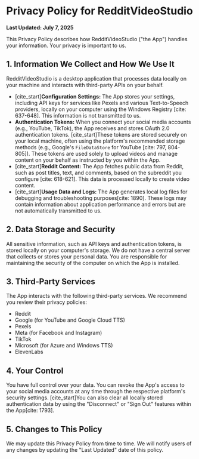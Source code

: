 # Privacy Policy for RedditVideoStudio

**Last Updated: July 7, 2025**

This Privacy Policy describes how RedditVideoStudio ("the App") handles your information. Your privacy is important to us.

## 1. Information We Collect and How We Use It

RedditVideoStudio is a desktop application that processes data locally on your machine and interacts with third-party APIs on your behalf.

- [cite_start]**Configuration Settings:** The App stores your settings, including API keys for services like Pexels and various Text-to-Speech providers, locally on your computer using the Windows Registry [cite: 637-648]. This information is not transmitted to us.
- **Authentication Tokens:** When you connect your social media accounts (e.g., YouTube, TikTok), the App receives and stores OAuth 2.0 authentication tokens. [cite_start]These tokens are stored securely on your local machine, often using the platform's recommended storage methods (e.g., Google's `FileDataStore` for YouTube [cite: 797, 804-805]). These tokens are used solely to upload videos and manage content on your behalf as instructed by you within the App.
- [cite_start]**Reddit Content:** The App fetches public data from Reddit, such as post titles, text, and comments, based on the subreddit you configure [cite: 618-621]. This data is processed locally to create video content.
- [cite_start]**Usage Data and Logs:** The App generates local log files for debugging and troubleshooting purposes[cite: 1890]. These logs may contain information about application performance and errors but are not automatically transmitted to us.

## 2. Data Storage and Security

All sensitive information, such as API keys and authentication tokens, is stored locally on your computer's storage. We do not have a central server that collects or stores your personal data. You are responsible for maintaining the security of the computer on which the App is installed.

## 3. Third-Party Services

The App interacts with the following third-party services. We recommend you review their privacy policies:

- Reddit
- Google (for YouTube and Google Cloud TTS)
- Pexels
- Meta (for Facebook and Instagram)
- TikTok
- Microsoft (for Azure and Windows TTS)
- ElevenLabs

## 4. Your Control

You have full control over your data. You can revoke the App's access to your social media accounts at any time through the respective platform's security settings. [cite_start]You can also clear all locally stored authentication data by using the "Disconnect" or "Sign Out" features within the App[cite: 1793].

## 5. Changes to This Policy

We may update this Privacy Policy from time to time. We will notify users of any changes by updating the "Last Updated" date of this policy.
